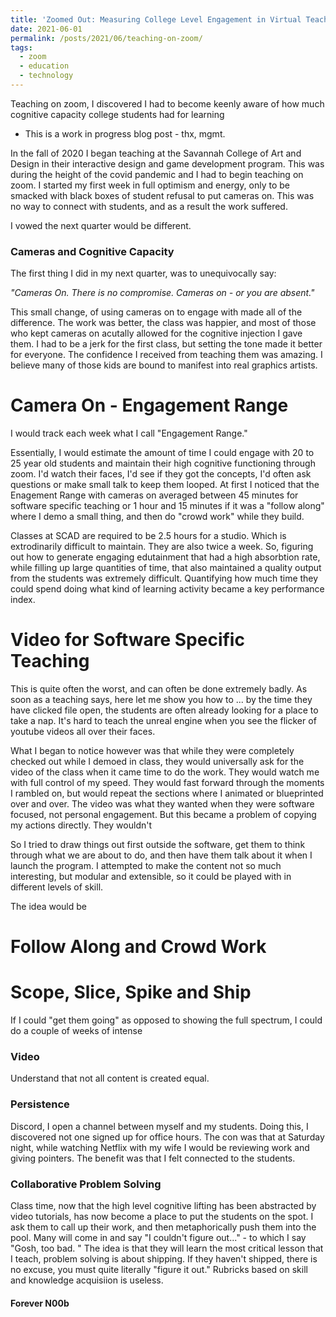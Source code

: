 ```yaml
---
title: 'Zoomed Out: Measuring College Level Engagement in Virtual Teaching'
date: 2021-06-01
permalink: /posts/2021/06/teaching-on-zoom/
tags:
  - zoom
  - education
  - technology
---
```

Teaching on zoom, I discovered I had to become keenly aware of how much cognitive capacity college students had for learning


* This is a work in progress blog post - thx, mgmt.

In the fall of 2020 I began teaching at the Savannah College of Art and Design in their interactive design and game development program. This was during the height of the covid pandemic and I had to begin teaching on zoom. I started my first week in full optimism and energy, only to be smacked with black boxes of student refusal to put cameras on.
This was no way to connect with students, and as a result the work suffered.

I vowed the next quarter would be different.

### Cameras and Cognitive Capacity
The first thing I did in my next quarter, was to unequivocally say:

*"Cameras On. There is no compromise. Cameras on - or you are absent."*

This small change, of using cameras on to engage with made all of the difference. The work was better, the class was happier, and most of those who kept cameras on acutally allowed for the cognitive injection I gave them. I had to be a jerk for the first class, but setting the tone made it better for everyone. The confidence I received from teaching them was amazing. I believe many of those kids are bound to manifest into real graphics artists.


# Camera On - Engagement Range
I would track each week what I call "Engagement Range."

Essentially, I would estimate the amount of time I could engage with 20 to 25 year old students and maintain their high cognitive functioning through zoom. I'd watch their faces, I'd see if they got the concepts, I'd often ask questions or make small talk to  keep them looped. At first I noticed that the Enagement Range with cameras on averaged between 45 minutes for software specific teaching or 1 hour and 15 minutes if it was a "follow along" where I demo a small thing, and then do "crowd work" while they build.

Classes at SCAD are required to be 2.5 hours for a studio. Which is extrodinarily difficult to maintain. They are also twice a week. So, figuring out how to generate engaging edutainment that had a high absorbtion rate, while filling up large quantities of time, that also maintained a quality output from the students was extremely difficult. Quantifying how much time they could spend doing what kind of learning activity became a key performance index.


# Video for Software Specific Teaching
This is quite often the worst, and can often be done extremely badly. As soon as a teaching says, here let me show you how to ... by the time they have clicked file open, the students are often already looking for a place to take a nap. It's hard to teach the unreal engine when you see the flicker of youtube videos all over their faces.

What I began to notice however was that while they were completely checked out while I demoed in class, they would universally ask for the video of the class when it came time to do the work. They would watch me with full control of my speed. They would fast forward through the moments I rambled on, but would repeat the sections where I animated or blueprinted over and over. The video was what they wanted when they were software focused, not personal engagement. But this became a problem of copying my actions directly. They wouldn't  


So I tried to draw things out first outside the software, get them to think through what we are about to do, and then have them talk about it when I launch the program. I attempted to make the content not so much interesting, but modular and extensible, so it could be played with in different levels of skill.

The idea would be

# Follow Along and Crowd Work


# Scope, Slice, Spike and Ship
If I could "get them going" as opposed to showing the full spectrum, I could do a couple of weeks of intense



### Video

Understand that not all content is created equal.


### Persistence

Discord, I open a channel between myself and my students. Doing this, I discovered not one signed up for office hours.
The con was that at Saturday night, while watching Netflix with my wife I would be reviewing work and giving pointers. The benefit was that I felt connected to the students.


### Collaborative Problem Solving

Class time, now that the high level cognitive lifting has been abstracted by video tutorials, has now become a place to put the students on the spot. I ask them to call up their work, and then metaphorically push them into the pool. Many will come in and say "I couldn't figure out..." - to which I say "Gosh, too bad. " The idea is that they will learn the most critical lesson that I teach, problem solving is about shipping. If they haven't shipped, there is no excuse, you must quite literally "figure it out."
Rubricks based on skill and knowledge acquisiion is useless.

#### Forever N00b
